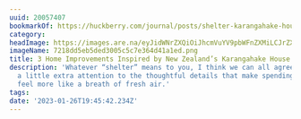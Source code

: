 ```yaml
---
uuid: 20057407
bookmarkOf: https://huckberry.com/journal/posts/shelter-karangahake-house
category:
headImage: https://images.are.na/eyJidWNrZXQiOiJhcmVuYV9pbWFnZXMiLCJrZXkiOiIyMDA1NzQwNy9vcmlnaW5hbF83MjE4ZGQ1ZWI1ZGVkMzAwNWM1YzdlMzY0ZDQxYTFlZC5wbmciLCJlZGl0cyI6eyJyZXNpemUiOnsid2lkdGgiOjEyMDAsImhlaWdodCI6MTIwMCwiZml0IjoiaW5zaWRlIiwid2l0aG91dEVubGFyZ2VtZW50Ijp0cnVlfSwid2VicCI6eyJxdWFsaXR5Ijo5MH0sImpwZWciOnsicXVhbGl0eSI6OTB9LCJyb3RhdGUiOm51bGx9fQ==?bc=0
imageName: 7218dd5eb5ded3005c5c7e364d41a1ed.png
title: 3 Home Improvements Inspired by New Zealand’s Karangahake House
description: 'Whatever “shelter” means to you, I think we can all agree: we’re paying
  a little extra attention to the thoughtful details that make spending time at home
  feel more like a breath of fresh air.'
tags:
date: '2023-01-26T19:45:42.234Z'
---
```

